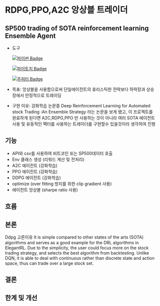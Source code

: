 # RDPG,PPO,A2C 앙상블 트레이더
 ## SP500 trading of SOTA reinforcement learning Ensemble Agent
 
- 도구

  [![파이썬 Badge](https://img.shields.io/badge/python-3776AB?style=flat-square&logo=python&logoColor=white&link=mailto:wjtls01@naver.com)](mailto:wjtls01@naver.com)

  [![파이토치 Badge](https://img.shields.io/badge/pytorch-EE4C2C?style=flat-square&logo=pytorch&logoColor=white&link=mailto:wjtls01@naver.com)](mailto:wjtls01@naver.com)

  [![주피터 Badge](https://img.shields.io/badge/jupyter-F37626?style=flat-square&logo=jupyter&logoColor=white&link=mailto:wjtls01@naver.com)](mailto:wjtls01@naver.com)

- 목표: 앙상블을 사용함으로써 단일에이전트의 휴리스틱한 전략보다 하락장과 상승장에서 안정적으로 트레이딩

- 구현 이유: 강화학습 논문중 Deep Reinforcement Learning for Automated stock Trading :An Ensemble Strategy 라는 논문을 보게 됐고,
  이 프로젝트를 완료하게 된다면 A2C,RDPG,PPO 만 사용하는 것이 아니라 여러 SOTA 에이전트 사용 및 유동적인 팩터를 사용하는 트레이더를 구현할수 있을것이라 생각하여 진행
  
 
## 기능

- API와 csv를 사용하여 비트코인 또는 SP500데이터 호출
- Env 클래스 생성 (리워드 계산 및 전처리)
- A2C 에이전트 (강화학습)
- PPO 에이전트 (강화학습)
- DDPG 에이전트 (강화학습)
- optimize (over fitting 방지를 위한 clip gradient 사용)
- 에이전트 앙상블 (sharpe ratio 사용)


## 흐름




## 본론
Ddpg 고른이유
It is simple compared to other states of the arts (SOTA) algorithms and serves as a good example for the DRL algorithms in ElegantRL. Due to the simplicity, the user could focus more on the stock trading strategy, and selects the best algorithm from backtesting.
Unlike DQN, it is able to deal with continuous rather than discrete state and action space, thus can trade over a large stock set.

## 결론

## 한계 및 개선
